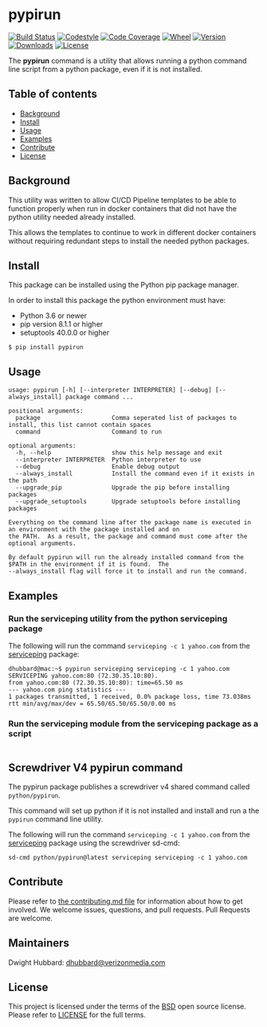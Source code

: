 # pypirun

[![Build Status](https://cd.screwdriver.cd/pipelines/2852/badge)](https://cd.screwdriver.cd/pipelines/2852)
[![Codestyle](https://img.shields.io/badge/code%20style-pep8-lightgrey.svg)](https://www.python.org/dev/peps/pep-0008/)
[![Code Coverage](https://codecov.io/gh/yahoo/pypirun/branch/master/graph/badge.svg)](https://codecov.io/gh/yahoo/pypirun)
[![Wheel](https://img.shields.io/pypi/wheel/pypirun.svg)](https://pypi.org/project/pypirun/)
[![Version](https://img.shields.io/pypi/v/pypirun.svg)](https://pypi.org/project/pypirun/)
[![Downloads](https://pepy.tech/badge/pypirun)](https://pepy.tech/project/pypirun)
[![License](https://img.shields.io/pypi/l/pypirun.svg)](https://pypi.org/project/pypirun/)

The **pypirun** command is a utility that allows running a python command line script from a python package, even if it is
not installed.  

## Table of contents

- [Background](#background)
- [Install](#install)
- [Usage](#usage)
- [Examples](#examples)
- [Contribute](#contribute)
- [License](#license)

## Background

This utility was written to allow CI/CD Pipeline templates to be able to function properly when run in docker containers that did not have the python utility needed already installed.

This allows the templates to continue to work in different docker containers without requiring redundant steps to install the needed python packages.

## Install

This package can be installed using the Python pip package manager.

In order to install this package the python environment must have:

* Python 3.6 or newer
* pip version 8.1.1 or higher
* setuptools 40.0.0 or higher

```console
$ pip install pypirun
```

## Usage

    usage: pypirun [-h] [--interpreter INTERPRETER] [--debug] [--always_install] package command ...
    
    positional arguments:
      package                    Comma seperated list of packages to install, this list cannot contain spaces
      command                    Command to run
    
    optional arguments:
      -h, --help                 show this help message and exit
      --interpreter INTERPRETER  Python interpreter to use
      --debug                    Enable debug output
      --always_install           Install the command even if it exists in the path
      --upgrade_pip              Upgrade the pip before installing packages
      --upgrade_setuptools       Upgrade setuptools before installing packages
    
    Everything on the command line after the package name is executed in an environment with the package installed and on 
    the PATH.  As a result, the package and command must come after the optional arguments.
    
    By default pypirun will run the already installed command from the $PATH in the environment if it is found.  The
    --always_install flag will force it to install and run the command.

## Examples

### Run the serviceping utility from the python serviceping package

The following will run the command `serviceping -c 1 yahoo.com` from the [serviceping](https://pypi.org/project/serviceping/) package:

```console
dhubbard@mac:~$ pypirun serviceping serviceping -c 1 yahoo.com
SERVICEPING yahoo.com:80 (72.30.35.10:80).
from yahoo.com:80 (72.30.35.10:80): time=65.50 ms                                                                                                                                                                                                                 --- yahoo.com ping statistics ---
1 packages transmitted, 1 received, 0.0% package loss, time 73.038ms
rtt min/avg/max/dev = 65.50/65.50/65.50/0.00 ms
```

### Run the serviceping module from the serviceping package as a script

```
```

## Screwdriver V4 pypirun command

The pypirun package publishes a screwdriver v4 shared command called `python/pypirun`.

This command will set up python if it is not installed and install and run a the `pypirun` command line utility.

The following will run the command `serviceping -c 1 yahoo.com` from the [serviceping](https://pypi.org/project/serviceping/) package using the screwdriver sd-cmd:

```
sd-cmd python/pypirun@latest serviceping serviceping -c 1 yahoo.com
```

## Contribute

Please refer to [the contributing.md file](Contributing.md) for information about how to get involved. We welcome issues, questions, and pull requests. Pull Requests are welcome.

## Maintainers
Dwight Hubbard: dhubbard@verizonmedia.com

## License
This project is licensed under the terms of the [BSD](LICENSE-BSD) open source license. Please refer to [LICENSE](LICENSE) for the full terms.
